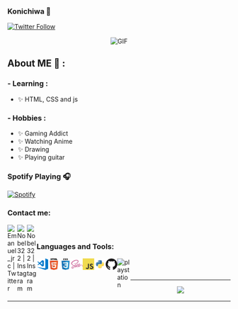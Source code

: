 ### Konichiwa 👋

[![Twitter Follow](https://img.shields.io/twitter/follow/Emanuel_jrc?color=1DA1F2&logo=twitter&style=for-the-badge)](https://twitter.com/intent/follow?original_referer=https%3A%2F%2Fgithub.com%2FEmanuel_jrc&screen_name=Emanuel_jrc)

<div align="center">
<img hight="300" width="700" alt="GIF" align="center" src="https://github.com/Xx-Ashutosh-xX/Xx-Ashutosh-xX/blob/master/assets/13626.gif">
</div>

## About ME 💬 :

### - Learning :
- ✨ HTML, CSS and js

### - Hobbies : 
- ✨ Gaming Addict
- ✨ Watching Anime
- ✨ Drawing
- ✨ Playing guitar


### Spotify Playing 🎧


[![Spotify](https://spotify-readme.nobel322.vercel.app/api/spotify)](https://open.spotify.com/user/u9zypggz3h3jkl2ctr6tvnlhq)

### Contact me:

[<img align="left" alt="Emanuel_jrc | Twitter" width="22px" src="https://cdn.jsdelivr.net/npm/simple-icons@v3/icons/twitter.svg" />][twitter]

[<img align="left" alt="Nobel322 | Instagram" width="22px" src="https://cdn.jsdelivr.net/npm/simple-icons@v3/icons/instagram.svg" />][instagram]

[<img align="left" alt="Nobel322 | Instagram" width="22px" src="https://cdn.jsdelivr.net/npm/simple-icons@v3/icons/discord.svg" />][discord]

<br />

### Languages and Tools:

<img align="left" alt="Visual Studio Code" width="26px" src="https://raw.githubusercontent.com/github/explore/80688e429a7d4ef2fca1e82350fe8e3517d3494d/topics/visual-studio-code/visual-studio-code.png" />

<img align="left" alt="HTML5" width="26px" src="https://raw.githubusercontent.com/github/explore/80688e429a7d4ef2fca1e82350fe8e3517d3494d/topics/html/html.png" />

<img align="left" alt="CSS3" width="26px" src="https://raw.githubusercontent.com/github/explore/80688e429a7d4ef2fca1e82350fe8e3517d3494d/topics/css/css.png" />

<img align="left" alt="Sass" width="26px" src="https://raw.githubusercontent.com/github/explore/80688e429a7d4ef2fca1e82350fe8e3517d3494d/topics/sass/sass.png" />

<img align="left" alt="JavaScript" width="26px" src="https://raw.githubusercontent.com/github/explore/80688e429a7d4ef2fca1e82350fe8e3517d3494d/topics/javascript/javascript.png" />

<img align="left" alt="Python" width="26px" src="https://raw.githubusercontent.com/github/explore/80688e429a7d4ef2fca1e82350fe8e3517d3494d/topics/python/python.png" />

<img align="left" alt="GitHub" width="26px" src="https://raw.githubusercontent.com/github/explore/78df643247d429f6cc873026c0622819ad797942/topics/github/github.png" />

<img align="left" alt="playstation" width="30px" src="https://github.com/Nobel322/Nobel322/blob/main/Assets/Icons/Playstation_icon.png" />

<br />

<br />

---


 <p align="center" >  
  <a href="https://github.com/anuraghazra/github-readme-stats"> 
<img  src="https://github-readme-stats.vercel.app/api?username=Nobel322&show_icons=true&theme=radical"/>
  </a>
  </p>

*************

[twitter follow]: https://twitter.com/Emanuel_jrc

[twitter]: https://twitter.com/Emanuel_jrc

[instagram]: https://instagram.com/Nobel322

[discord]: https://discordapp.com/users/193822954499342338
